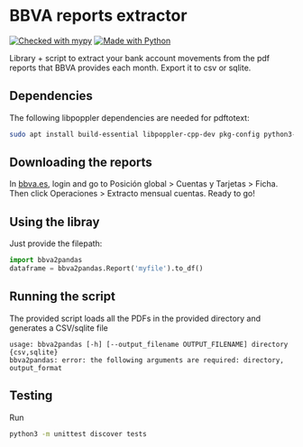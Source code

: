 # BBVA reports extractor
[![Checked with mypy](http://www.mypy-lang.org/static/mypy_badge.svg)](http://mypy-lang.org/)
[![Made with Python](https://img.shields.io/badge/Made%20with-Python-1f425f.svg)](https://www.python.org/)

Library + script to extract your bank account movements from the pdf reports that BBVA provides each month. Export it to csv or sqlite.

## Dependencies

The following libpoppler dependencies are needed for pdftotext:

```bash
sudo apt install build-essential libpoppler-cpp-dev pkg-config python3-dev
```

## Downloading the reports

In [bbva.es](https://bbva.es), login and go to Posición global > Cuentas y Tarjetas > Ficha. Then click Operaciones > Extracto mensual cuentas. Ready to go!

## Using the libray

Just provide the filepath:

```python
import bbva2pandas
dataframe = bbva2pandas.Report('myfile').to_df()
```


## Running the script

The provided script loads all the PDFs in the provided directory and generates a CSV/sqlite file
```
usage: bbva2pandas [-h] [--output_filename OUTPUT_FILENAME] directory {csv,sqlite}
bbva2pandas: error: the following arguments are required: directory, output_format
```

## Testing

Run

```bash
python3 -m unittest discover tests
```
